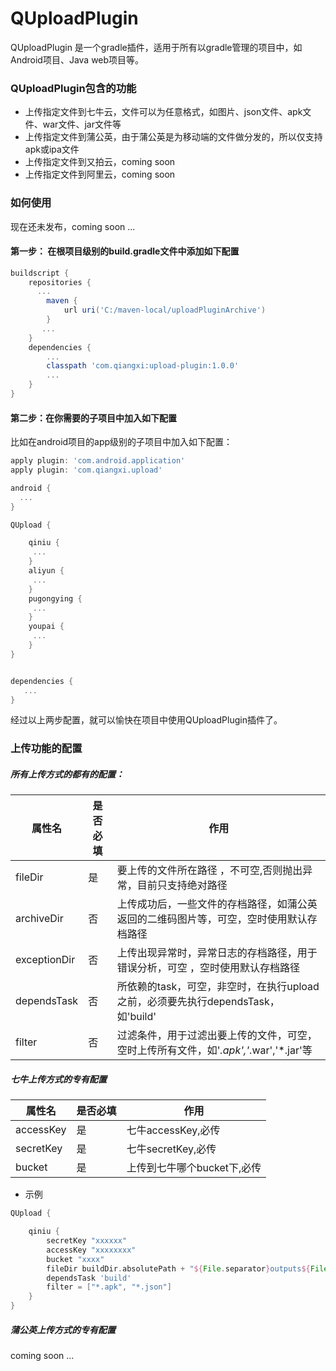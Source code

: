 # QUploadPlugin
QUploadPlugin 是一个gradle插件，适用于所有以gradle管理的项目中，如Android项目、Java web项目等。

### QUploadPlugin包含的功能
- 上传指定文件到七牛云，文件可以为任意格式，如图片、json文件、apk文件、war文件、jar文件等
- 上传指定文件到蒲公英，由于蒲公英是为移动端的文件做分发的，所以仅支持apk或ipa文件
- 上传指定文件到又拍云，coming soon
- 上传指定文件到阿里云，coming soon

### 如何使用
现在还未发布，coming soon ...
#### 第一步： 在根项目级别的build.gradle文件中添加如下配置
```groovy
buildscript {
    repositories {
      ...
        maven {
            url uri('C:/maven-local/uploadPluginArchive')
        }
       ...
    }
    dependencies {
        ...
        classpath 'com.qiangxi:upload-plugin:1.0.0'
        ...
    }
}

```
#### 第二步：在你需要的子项目中加入如下配置
比如在android项目的app级别的子项目中加入如下配置：
```groovy
apply plugin: 'com.android.application'
apply plugin: 'com.qiangxi.upload'

android {
  ...
}

QUpload {

    qiniu {
     ...
    }
    aliyun {
     ...
    }
    pugongying {
     ...
    }
    youpai {
     ...
    }
}


dependencies {
   ...
}

```
经过以上两步配置，就可以愉快在项目中使用QUploadPlugin插件了。

### 上传功能的配置
##### 所有上传方式的都有的配置：

属性名|是否必填|作用
---|---|---
fileDir|是|要上传的文件所在路径 ，不可空,否则抛出异常，目前只支持绝对路径
archiveDir|否|上传成功后，一些文件的存档路径，如蒲公英返回的二维码图片等，可空，空时使用默认存档路径
exceptionDir|否|上传出现异常时，异常日志的存档路径，用于错误分析，可空 ，空时使用默认存档路径
dependsTask|否|所依赖的task，可空，非空时，在执行upload之前，必须要先执行dependsTask， 如'build'
filter|否|过滤条件，用于过滤出要上传的文件，可空，空时上传所有文件，如'*.apk','*.war','*.jar'等

#####  七牛上传方式的专有配置
属性名|是否必填|作用
---|---|---
accessKey|是|七牛accessKey,必传
secretKey|是|七牛secretKey,必传
bucket|是|上传到七牛哪个bucket下,必传
- 示例
```groovy
QUpload {

    qiniu {
        secretKey "xxxxxx"
        accessKey "xxxxxxxx"
        bucket "xxxx"
        fileDir buildDir.absolutePath + "${File.separator}outputs${File.separator}apk${File.separator}release"
        dependsTask 'build'
        filter = ["*.apk", "*.json"]
    }
}

```

##### 蒲公英上传方式的专有配置
coming soon ...